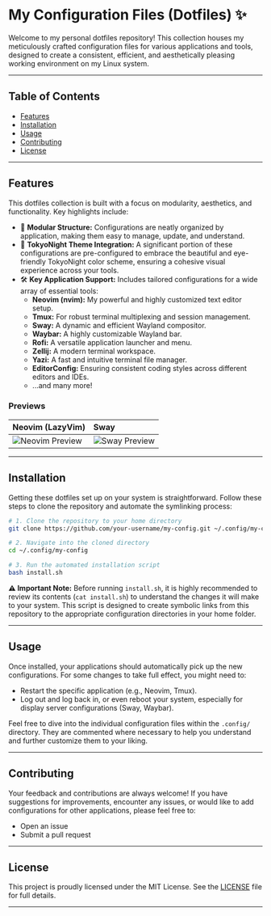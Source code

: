 # My Configuration Files (Dotfiles) ✨

Welcome to my personal dotfiles repository! This collection houses my meticulously crafted configuration files for various applications and tools, designed to create a consistent, efficient, and aesthetically pleasing working environment on my Linux system.

---

## Table of Contents

*   [Features](#features)
*   [Installation](#installation)
*   [Usage](#usage)
*   [Contributing](#contributing)
*   [License](#license)

---

## Features

This dotfiles collection is built with a focus on modularity, aesthetics, and functionality. Key highlights include:

*   🚀 **Modular Structure:** Configurations are neatly organized by application, making them easy to manage, update, and understand.
*   🌙 **TokyoNight Theme Integration:** A significant portion of these configurations are pre-configured to embrace the beautiful and eye-friendly TokyoNight color scheme, ensuring a cohesive visual experience across your tools.
*   🛠️ **Key Application Support:** Includes tailored configurations for a wide array of essential tools:
    *   **Neovim (nvim):** My powerful and highly customized text editor setup.
    *   **Tmux:** For robust terminal multiplexing and session management.
    *   **Sway:** A dynamic and efficient Wayland compositor.
    *   **Waybar:** A highly customizable Wayland bar.
    *   **Rofi:** A versatile application launcher and menu.
    *   **Zellij:** A modern terminal workspace.
    *   **Yazi:** A fast and intuitive terminal file manager.
    *   **EditorConfig:** Ensuring consistent coding styles across different editors and IDEs.
    *   ...and many more!

### Previews

| Neovim (LazyVim) | Sway |
| :--------------- | :--- |
| ![Neovim Preview](https://user-images.githubusercontent.com/292349/213447056-92290767-ea16-430c-8727-ce994c93e9cc.png) | ![Sway Preview](/home/eslam/my-config/.config/sway/arch_00_3840x2160.png) |

---

## Installation

Getting these dotfiles set up on your system is straightforward. Follow these steps to clone the repository and automate the symlinking process:

```bash
# 1. Clone the repository to your home directory
git clone https://github.com/your-username/my-config.git ~/.config/my-config

# 2. Navigate into the cloned directory
cd ~/.config/my-config

# 3. Run the automated installation script
bash install.sh
```

**⚠️ Important Note:** Before running `install.sh`, it is highly recommended to review its contents (`cat install.sh`) to understand the changes it will make to your system. This script is designed to create symbolic links from this repository to the appropriate configuration directories in your home folder.

---

## Usage

Once installed, your applications should automatically pick up the new configurations. For some changes to take full effect, you might need to:

*   Restart the specific application (e.g., Neovim, Tmux).
*   Log out and log back in, or even reboot your system, especially for display server configurations (Sway, Waybar).

Feel free to dive into the individual configuration files within the `.config/` directory. They are commented where necessary to help you understand and further customize them to your liking.

---

## Contributing

Your feedback and contributions are always welcome! If you have suggestions for improvements, encounter any issues, or would like to add configurations for other applications, please feel free to:

*   Open an issue
*   Submit a pull request

---

## License

This project is proudly licensed under the MIT License. See the [LICENSE](LICENSE) file for full details.

---
